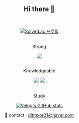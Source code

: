 <div align="center">

  ## Hi there 👋

  <br>

  [![Solved.ac
  프로필](http://mazassumnida.wtf/api/v2/generate_badge?boj=dltmxor31)](https://solved.ac/dltmxor31)
  
  
  <br>Strong<br>
  
  <img src="https://img.shields.io/badge/C++-00599C?style=flat-square&logo=C%2B%2B&logoColor=white"/>
  
  
  <br>Knowledgeable<br>
  
  <img src="https://img.shields.io/badge/java-007396?style=flat-square&logo=java&logoColor=white"/>
  <img src="https://img.shields.io/badge/Python-3776AB?style=flat-square&logo=Python&logoColor=white"/>
  
  <br>Study<br>
  
  [![Velog's GitHub stats](https://velog-readme-stats.vercel.app/api?name=seungtoctoc)](https://github.com/eungyeole/velog-readme-stats)
  
  :e-mail: contact : dltmxor31@naver.com

</div>
